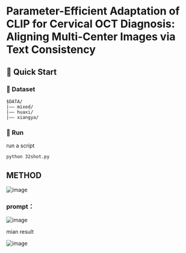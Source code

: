 # Parameter-Efficient Adaptation of CLIP for Cervical OCT Diagnosis: Aligning Multi-Center Images via Text Consistency

## 🔧 Quick Start

### 📁 Dataset

```
$DATA/
|–– mixed/
|–– huaxi/
|–– xiangya/
```

### 🚀 Run

run a script 
```
python 32shot.py
```
## METHOD
![image](https://github.com/user-attachments/assets/4d89936f-b93b-4317-a099-4a0d1b85b61f)



### prompt：
![image](https://github.com/user-attachments/assets/9d869c94-b3ef-41f3-8f75-3a8af6d74511)


mian result

![image](https://github.com/user-attachments/assets/2c497714-f92f-4b9f-aa11-0e53849d32d8)

